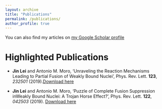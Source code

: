 ```yaml
---
layout: archive
title: "Publications"
permalink: /publications/
author_profile: true
---
```


You can also find my articles on <a href="{https://scholar.google.com/citations?user=ft9l8c8AAAAJ&hl=en}">my Google Scholar profile</a>


Highlighted Publications
======
* **Jin Lei** and Antonio M. Moro, ‘Unraveling the Reaction Mechanisms Leading to Partial Fusion
of Weakly Bound Nuclei’, Phys. Rev. Lett. **123**, *232501* (2019).<a href="/publications/PhysRevLett.123.232501.pdf">Download here</a>

* **Jin Lei** and Antonio M. Moro, ‘Puzzle of Complete Fusion Suppression inWeakly Bound Nuclei: A Trojan Horse Effect?’, Phys. Rev. Lett. **122**, *042503* (2019). <a href="/publications/PhysRevLett.122.042503.pdf">Download here</a>
